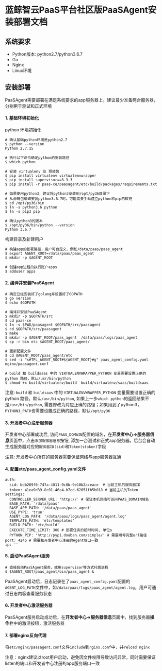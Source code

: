 # 蓝鲸智云PaaS平台社区版PaaSAgent安装部署文档

## 系统要求

- Python版本: python2.7/python3.6.7
- Go
- Nginx
- Linux环境

## 安装部署
PaaSAgent需要部署在满足系统要求的app服务器上。建议最少准备两台服务器，分别用于测试和正式环境

#### 1. 基础环境初始化

python 环境初始化

```
# 确认基础python环境是python2.7
$ python --version
Python 2.7.15

# 执行以下命令确定python的安装路径
$ which python

# 安装 virtualenv 及 预装包
$ pip install virtualenv virtualenvwrapper
$ pip install supervisor==3.3.3
$ pip install -r paas-ce/paasagent/etc/build/packages/requirements.txt

# 如果使用python3，建议将python3安装到/opt/py36目录下
# 从源码包编译安装python3.6.7时，可能需要手动建立python和pip的软链
$ cd /opt/py36/bin
$ ln -s python3.6 python
$ ln -s pip3 pip

# 确认python3的版本
$ /opt/py36/bin/python --version
Python 3.6.7
```


构建目录及新建用户

```
# 构建app的部署路径，用户可自定义，例如/data/paas/paas_agent
$ export AGENT_ROOT=/data/paas/paas_agent
$ mkdir -p $AGENT_ROOT

# 创建app进程的执行账户apps
$ adduser apps
```

#### 2. 编译并安装PaaSAgent

```
# 确定已经安装好了golang并设置好了GOPATH
$ go version
$ echo $GOPATH

# 编译并安装PaaSAgent
$ mkdir -p $GOPATH/src
$ cd paas-ce
$ ln -s $PWD/paasagent $GOPATH/src/paasagent
$ cd $GOPATH/src/paasagent
$ make
$ mkdir -p $AGENT_ROOT/paas_agent  /data/paas/logs/paas_agent
$ cp -r bin etc $AGENT_ROOT/paas_agent/

# 更新配置文件
$ cd $AGENT_ROOT/paas_agent/etc
$ sed -i "s#TPL_AGENT_ROOT#${AGENT_ROOT}#g" paas_agent_config.yaml nginx/paasagent.conf

# build 和 buildsaas 中的 VIRTUALENVWRAPPER_PYTHON 变量需要设置正确的 python 路径，默认/usr/bin/python
$ chmod +x build/virtualenv/build  build/virtualenv/saas/buildsaas
```

注意: `build` 和 `buildsaas` 中的 `VIRTUALENVWRAPPER_PYTHON` 变量需要设置正确的 python 路径，默认`/usr/bin/python`, 如果上一步`which python`的返回结果不是`/usr/bin/python`, 需要修改为对应正确的路径；如果用到了python3，`PYTHON3_PATH`也需要设置成正确的路径，默认`/opt/py36`

#### 3. 开发者中心注册服务器

开发者中心部署成功后, 访问`PAAS_DOMAIN`配置的域名，在**开发者中心->服务器信息**页面中，点击`添加服务器信息`按钮, 添加一台测试和正式app服务器。后台会自动生成服务器对应的`服务器ID(sid)`和`Token(stoken)`字段

注意: 开发者中心所在的服务器需要保证网络与app服务器互通

#### 4. 配置etc/paas_agent_config.yaml文件

```
auth:
  sid: bdb209f0-747a-4011-9c8b-9e10b2aceace  # 当前主机的服务器ID
  token: 41ea9d39-8c01-46e4-b7cd-62651fb5b018 # 当前主机的Token
settings:
  CONTROLLER_SERVER_URL: 'http://' # 保证本机网络可访问PAAS_DOMAIN域名
  BASE_PATH: '/data/paas'
  BASE_APP_PATH: '/data/paas/paas_agent'
  USE_PYPI: 'true'
  AGENT_LOG_PATH: '/data/paas/logs/paas_agent/agent.log'
  TEMPLATE_PATH: 'etc/templates'
  BUILD_PATH: 'etc/build'
  EXECUTE_TIME_LIMIT: 300 # 部署任务的超时时间, 单位s
  PYTHON_PIP: 'http://pypi.douban.com/simple/' # 需要填写完整url路径
port: 4245 # 需要和开发者中心注册的Agent端口一致
ip: ''
```

#### 5. 启动PaaSAgent服务

```
# 直接启动PaaSAgent服务，或用supervisor等方式托管进程
$ $AGENT_ROOT/paas_agent/bin/paas_agent &
```
PaaSAgent启动后，日志记录在了`paas_agent_config.yaml`配置的`AGENT_LOG_PATH`文件中，如`/data/paas/logs/paas_agent/agent.log`，用户可通过日志内容查看服务状态

#### 6. 开发者中心激活服务器
PaaSAgent服务启动成功后，在**开发者中心->服务器信息**页面中，找到服务器**操作**栏中的激活按钮，激活服务器

#### 7. 部署nginx反向代理

将`etc/nginx/paasagent.conf`文件`include`到`nginx.conf`中，并`reload nginx`

注意：nginx建议以root用户启动，避免因文件权限导致访问异常，同时需要保证listen的端口和开发者中心注册的app服务端口一致

